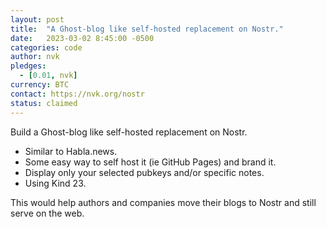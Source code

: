 ```yaml
---
layout: post
title:  "A Ghost-blog like self-hosted replacement on Nostr."
date:   2023-03-02 8:45:00 -0500
categories: code
author: nvk
pledges:
  - [0.01, nvk]
currency: BTC
contact: https://nvk.org/nostr
status: claimed
---
```


Build a Ghost-blog like self-hosted replacement on Nostr.

- Similar to Habla.news. 
- Some easy way to self host it (ie GitHub Pages) and brand it. 
- Display only your selected pubkeys and/or specific notes.
- Using Kind 23.

This would help authors and companies move their blogs to Nostr and still serve on the web.

